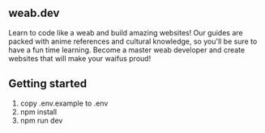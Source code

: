 ## weab.dev

Learn to code like a weab and build amazing websites! Our guides are packed with anime references and cultural knowledge, so you'll be sure to have a fun time learning. Become a master weab developer and create websites that will make your waifus proud!

## Getting started

1. copy .env.example to .env
2. npm install
3. npm run dev
